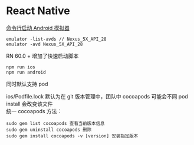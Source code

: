 # React Native

[命令行启动 Android 模拟器](https://developer.android.com/studio/run/emulator-commandline) 
```
emulator -list-avds // Nexus_5X_API_28
emulator -avd Nexus_5X_API_28
```

RN 60.0 + 增加了快速启动脚本
```
npm run ios
npm run android
```
同时默认支持 pod 

ios/Podfile.lock 默认为在 git 版本管理中，团队中 cocoapods 可能会不同 pod install 会改变该文件  
统一 cocoapods 方法：
```
sudo gem list cocoapods 查看当前版本信息
sudo gem uninstall cocoapods 删除
sudo gem install cocoapods -v [version] 安装指定版本
```